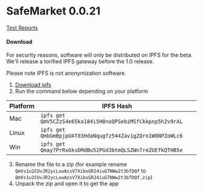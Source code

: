# SafeMarket 0.0.21

[Test Reports](/reports/0.0.21/)

#### Download

For security reasons, software will only be distributed on IPFS for the beta. We'll release a torified IPFS gateway before the 1.0 release.

Please note IPFS is not anonymization software. 

1. [Download ipfs](https://ipfs.io/docs/install/)
2. Run the command below depending on your platform

|Platform   |IPFS Hash                   |
|-----------|----------------------------|
|Mac        |`ipfs get QmV5CZzS4e65ka184i5H8noQPSebiMSfCkkpnp5h2v9rAL`   |
|Linux      |`ipfs get QmbGmBpjpUATd3HdaNqugfz544Zav1gZQrn1W8NPZoWLc6` |
|Win        |`ipfs get Qmay7PrRxGksDMdBu52PGd3btmQLSZWn7reZUEfkQTHB5e`   |

3. Rename the file to a zip (for example rename `QmVs1u2CUvJR2ycLxwAzsV7XibxGR24iuGTNWw2t3bfDQf` to `QmVs1u2CUvJR2ycLxwAzsV7XibxGR24iuGTNWw2t3bfDQf.zip`)
4. Unpack the zip and open it to get the app